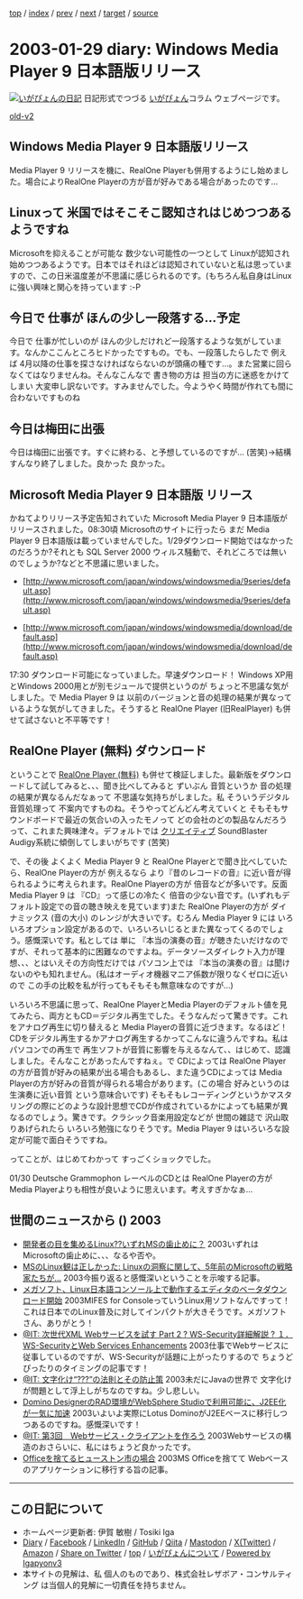 [top](../index.html) 
 / [index](index.html) 
 / [prev](ig030128.html) 
 / [next](ig030130.html) 
 / [target](https://www.igapyon.jp/igapyon/diary/2003/ig030129.html) 
 / [source](https://github.com/igapyon/diary/blob/master/2003/ig030129.src.md) 

2003-01-29 diary: Windows Media Player 9 日本語版リリース
=====================================================================================================
[![いがぴょんの日記](https://www.igapyon.jp/igapyon/diary/images/iga202308_64.jpg "いがぴょん")](https://www.igapyon.jp/igapyon/diary/memo/memoigapyon.html) 日記形式でつづる [いがぴょん](https://www.igapyon.jp/igapyon/diary/memo/memoigapyon.html)コラム ウェブページです。

[old-v2](ig030129-orig.html)

## Windows Media Player 9 日本語版リリース

Media Player 9 リリースを機に、RealOne Playerも併用するようにし始めました。場合によりRealOne Playerの方が音が好みである場合があったのです…


## Linuxって 米国ではそこそこ認知されはじめつつあるようですね

Microsoftを抑えることが可能な 数少ない可能性の一つとして Linuxが認知され始めつつあるようです。日本ではそれほどは認知されていないと私は思っていますので、この日米温度差が不思議に感じられるのです。(もちろん私自身はLinuxに強い興味と関心を持っています
:-P

## 今日で 仕事が ほんの少し一段落する…予定

今日で 仕事が忙しいのが ほんの少しだけれど一段落するような気がしています。なんかここんところヒドかったですもの。でも、一段落したらしたで 例えば 4月以降の仕事を探さなければならないのが頭痛の種です…。また営業に回らなくてはなりませんね。そんなこんなで 書き物の方は 担当の方に迷惑をかけてしまい 大変申し訳ないです。すみませんでした。今ようやく時間が作れても間に合わないですものね

## 今日は梅田に出張

今日は梅田に出張です。すぐに終わる、と予想しているのですが… (苦笑)→結構すんなり終了しました。良かった 良かった。

## Microsoft Media Player 9 日本語版 リリース

かねてよりリリース予定告知されていた Microsoft Media Player 9 日本語版がリリースされました。08:30頃 Microsoftのサイトに行ったら まだ Media Player 9 日本語版は載っていませんでした。1/29ダウンロード開始ではなかったのだろうか?それとも SQL Server 2000 ウィルス騒動で、それどころでは無いのでしょうか?などと不思議に思いました。

* [http://www.microsoft.com/japan/windows/windowsmedia/9series/default.asp](http://www.microsoft.com/japan/windows/windowsmedia/9series/default.asp)
  
* [http://www.microsoft.com/japan/windows/windowsmedia/download/default.asp](http://www.microsoft.com/japan/windows/windowsmedia/download/default.asp)

17:30 ダウンロード可能になっていました。早速ダウンロード！
Windows XP用とWindows 2000用とが別モジュールで提供というのが ちょっと不思議な気がしました。で
Media Player 9 は 以前のバージョンと音の処理の結果が異なっているような気がしてきました。そうすると
RealOne Player (旧RealPlayer) も併せて試さないと不平等です！

## RealOne Player (無料) ダウンロード

ということで [RealOne Player (無料)](http://www.real.com/realone/index.html?lang=jp&loc=jp&src=jphome) も併せて検証しました。最新版をダウンロードして試してみると、、、聞き比べしてみると ずいぶん 音質というか 音の処理の結果が異なるんだなぁって 不思議な気持ちがしました。私 そういうデジタル音質処理って 不案内ですものね。そうやってどんどん考えていくと そもそもサウンドボードで最近の気合いの入ったモノって どの会社のどの製品なんだろうって、これまた興味津々。デフォルトでは [クリエイティブ](http://japan.creative.com/) SoundBlaster Audigy系統に傾倒してしまいがちです (苦笑)

で、その後 よくよく Media Player 9 と RealOne Playerとで聞き比べしていたら、RealOne
Playerの方が 例えるなら より『昔のレコードの音』に近い音が得られるように考えられます。RealOne
Playerの方が 倍音などが多いです。反面 Media Player 9 は 『CD』って感じの冷たく 倍音の少ない音です。(いずれもデフォルト設定での音の聴き映えを見ています)また RealOne Playerの方が ダイナミックス (音の大小) のレンジが大きいです。むろん Media Player 9 には いろいろオプション設定があるので、いろいろいじるとまた異なってくるのでしょう。感慨深いです。私としては 単に 『本当の演奏の音』が聴きたいだけなのですが、それって基本的に困難なのですよね。データソースダイレクト入力が理想、、、とはいえその方向性だけでは パソコン上では 『本当の演奏の音』は聞けないのやも知れません。(私はオーディオ機器マニア係数が限りなくゼロに近いので この手の比較を私が行ってもそもそも無意味なのですが…)

いろいろ不思議に思って、RealOne PlayerとMedia Playerのデフォルト値を見てみたら、両方ともCD＝デジタル再生でした。そうなんだって驚きです。これをアナログ再生に切り替えると
Media Playerの音質に近づきます。なるほど！ CDをデジタル再生するかアナログ再生するかってこんなに違うんですね。私は パソコンでの再生で 再生ソフトが音質に影響を与えるなんて、、はじめて、認識しました。そんなことがあったんですねぇ。で
CDによっては RealOne Playerの方が音質が好みの結果が出る場合もあるし、また違うCDによっては
Media Playerの方が好みの音質が得られる場合があります。(この場合 好みというのは生演奏に近い音質 という意味合いです) そもそもレコーディングというかマスタリングの際にどのような設計思想でCDが作成されているかによっても結果が異なるのでしょう。驚きです。クラシック音楽用設定などが 世間の雑誌で 沢山取りあげられたら いろいろ勉強になりそうです。Media
Player 9 はいろいろな設定が可能で面白そうですね。

ってことが、はじめてわかって すっごくショックでした。

01/30 Deutsche Grammophon レーベルのCDとは RealOne Playerの方が Media Playerよりも相性が良いように思えいます。考えすぎかなぁ…

## 世間のニュースから () 2003

* [開発者の目を集めるLinux??いずれMSの歯止めに？](http://www.zdnet.co.jp/news/0301/27/xert_linux.html)  2003いずれはMicrosoftの歯止めに、、、なるや否や。
* [MSのLinux観は正しかった: Linuxの洞察に関して、5年前のMicrosoftの戦略家たちが…](http://www.zdnet.co.jp/news/0301/27/cead_cooper.html)  2003今振り返ると感慨深いということを示唆する記事。
* [メガソフト、Linux日本語コンソール上で動作するエディタのベータダウンロード開始](http://www.zdnet.co.jp/enterprise/0301/28/epn25.html)  2003MIFES for ConsoleっていうLinux用ソフトなんですって！ これは日本でのLinux普及に対してインパクトが大きそうです。メガソフトさん、ありがとう！
* [@IT: 次世代XML Webサービスを試す Part 2 ? WS-Security詳細解説 ? １．WS-SecurityとWeb Services Enhancements](http://www.atmarkit.co.jp/fdotnet/special/wse02/wse02_01.html)  2003仕事でWebサービスに従事しているのですが、WS-Securityが話題に上がったりするので ちょうどぴったりのタイミングの記事です！
* [@IT: 文字化け“???”の法則とその防止策](http://www.atmarkit.co.jp/fjava/rensai2/webopt08/webopt08.html)  2003未だにJavaの世界で 文字化け が問題として浮上しがちなのですね。少し悲しい。
* [Domino DesignerのRAD環境がWebSphere Studioで利用可能に、J2EE化が一気に加速](http://www.zdnet.co.jp/enterprise/0301/28/epn04.html)  2003いよいよ実際にLotus DominoがJ2EEベースに移行しつつあるのですね。感慨深いです！
* [@IT: 第3回　Webサービス・クライアントを作ろう](http://www.atmarkit.co.jp/flinux/rensai/webserv03/webserv03a.html)  2003Webサービスの構造のおさらいに、私にはちょうど良かったです。
* [Officeを捨てるヒューストン市の場合](http://www.zdnet.co.jp/news/0301/28/ne00_houston.html)  2003MS Officeを捨てて Webベースのアプリケーションに移行する旨の記事。


----------------------------------------------------------------------------------------------------

## この日記について

* ホームページ更新者: 伊賀 敏樹 / Tosiki Iga
* [Diary](https://www.igapyon.jp/igapyon/diary/) / [Facebook](https://www.facebook.com/igapyon) / [LinkedIn](https://www.linkedin.com/in/toshikiiga) / [GitHub](https://github.com/igapyon) / [Qiita](https://qiita.com/igapyon) / [Mastodon](https://social.vivaldi.net/@igapyon) / [X(Twitter)](https://twitter.com/ToshikiIga) / [Amazon](https://www.amazon.co.jp/%E4%BC%8A%E8%B3%80-%E6%95%8F%E6%A8%B9/e/B004LTQWCQ) / 
[Share on Twitter](https://twitter.com/intent/tweet?hashtags=igapyon%2Cdiary%2C%E3%81%84%E3%81%8C%E3%81%B4%E3%82%87%E3%82%93&text=Windows+Media+Player+9+%E6%97%A5%E6%9C%AC%E8%AA%9E%E7%89%88%E3%83%AA%E3%83%AA%E3%83%BC%E3%82%B9&url=https%3A%2F%2Fwww.igapyon.jp%2Figapyon%2Fdiary%2F2003%2Fig030129.html) / [top](../index.html) / [いがぴょんについて](https://www.igapyon.jp/igapyon/diary/memo/memoigapyon.html) / [Powered by Igapyonv3](https://github.com/igapyon/igapyonv3)
* 本サイトの見解は、私 個人のものであり、株式会社レザボア・コンサルティング は当個人的見解に一切責任を持ちません。 
